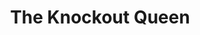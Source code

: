 ---
draft: false
slug: the-knockout-queen-a58c2da0
title: The Knockout Queen
type: books
params:
  authors:
  - Rufi Thorpe
  bookTitle: The Knockout Queen
  book_description: A dazzling and darkly comic novel of love, violence, and friendship
    in the California suburbsBunny Lampert is the princess of North Shore⁠--beautiful,
    tall, blond, with a rich real-estate-developer father and a swimming pool in her
    backyard. Michael⁠⁠--with a ponytail down his back and a septum piercing⁠--lives
    with his aunt in the cramped stucco cottage next door. When Bunny catches Michael
    smoking in her yard, he discovers that her life is not as perfect as it seems.
    At six foot three, Bunny towers over their classmates. Even as she dreams of standing
    out and competing in the Olympics, she is desperate to fit in, to seem normal,
    and to get a boyfriend, all while hiding her father's escalating alcoholism.Michael
    has secrets of his own. At home and at school Michael pretends to be straight,
    but at night he tries to understand himself by meeting men online for anonymous
    encounters that both thrill and scare him. When Michael falls in love for the
    first time, a vicious strain of gossip circulates and a terrible, brutal act becomes
    the defining feature of both his and Bunny's futures⁠⁠--and of their friendship.
    With storytelling as intoxicating as it is intelligent, Rufi Thorpe has created
    a tragic and unflinching portrait of identity, a fascinating examination of our
    struggles to exist in our bodies, and an excruciatingly beautiful story of two
    humans aching for connection.
  cover: https://images-na.ssl-images-amazon.com/images/S/compressed.photo.goodreads.com/books/1579612084i/50852136.jpg
  isbn: 0525656782
  languages:
  - Английский
  goodreads_link: https://www.goodreads.com/book/show/50852136-the-knockout-queen
  page_count: '288'
  publication_year: '2020'
  russian_audioversion: 'no'
  russian_translation_status: unknown
  short_book_description: A dazzling and darkly comic novel of love, violence, and
    friendship in the California suburbsBunny Lampert is the princess of North Shore⁠--beautiful,
    tall, blond, with a rich...
  tags:
  - Closeted gays
  - Electronic books
  - FICTION / LGBT / Gay
  - Friendship in adolescence
  - Interpersonal relations
  - LGBTQ+
  - Teenage girls
  - audiobook
  - coming of age
  - contemporary
  - fiction
  - literary fiction
  - young adult (YA)
---
